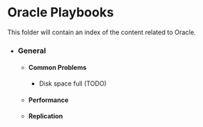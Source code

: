 # Oracle Playbooks
This folder will contain an index of the content related to Oracle.    

* ### General
  * #### Common Problems
    * Disk space full (TODO)
  * #### Performance
  * #### Replication


